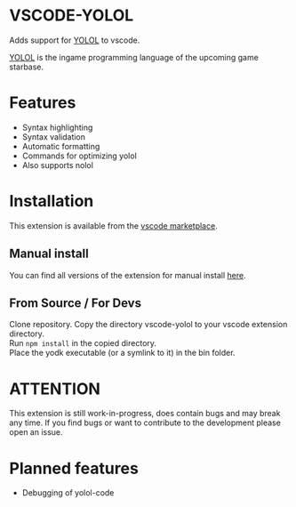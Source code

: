 # VSCODE-YOLOL

Adds support for [YOLOL](https://wiki.starbasegame.com/index.php/YOLOL) to vscode.

[YOLOL](https://wiki.starbasegame.com/index.php/YOLOL) is the ingame programming language of the upcoming game starbase.

# Features
- Syntax highlighting
- Syntax validation
- Automatic formatting
- Commands for optimizing yolol
- Also supports nolol

# Installation

This extension is available from the [vscode marketplace](https://marketplace.visualstudio.com/items?itemName=dbaumgarten.vscode-yolol).  

## Manual install
You can find all versions of the extension for manual install [here](https://github.com/dbaumgarten/yodk/releases).

## From Source / For Devs
Clone repository.
Copy the directory vscode-yolol to your vscode extension directory.  
Run ```npm install``` in the copied directory.  
Place the yodk executable (or a symlink to it) in the bin folder.

# ATTENTION
This extension is still work-in-progress, does contain bugs and may break any time.
If you find bugs or want to contribute to the development please open an issue.

# Planned features
- Debugging of yolol-code